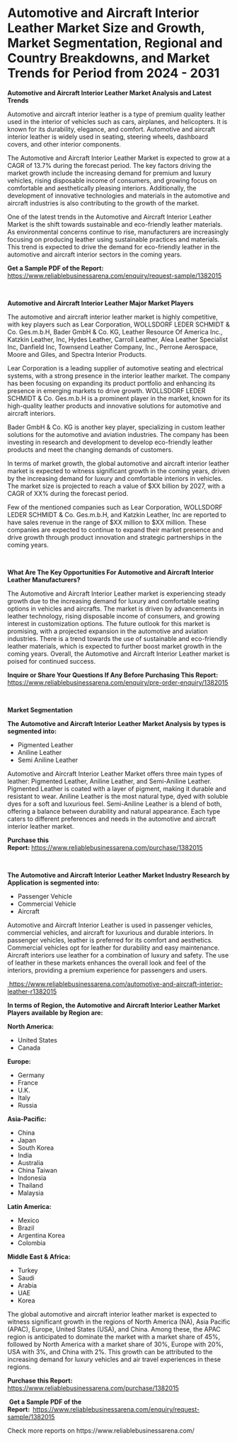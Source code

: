<p><h1>Automotive and Aircraft Interior Leather Market Size and Growth, Market Segmentation, Regional and Country Breakdowns, and Market Trends for Period from 2024 -  2031</h1></p><p><strong>Automotive and Aircraft Interior Leather Market Analysis and Latest Trends</strong></p>
<p><p>Automotive and aircraft interior leather is a type of premium quality leather used in the interior of vehicles such as cars, airplanes, and helicopters. It is known for its durability, elegance, and comfort. Automotive and aircraft interior leather is widely used in seating, steering wheels, dashboard covers, and other interior components.</p><p>The Automotive and Aircraft Interior Leather Market is expected to grow at a CAGR of 13.7% during the forecast period. The key factors driving the market growth include the increasing demand for premium and luxury vehicles, rising disposable income of consumers, and growing focus on comfortable and aesthetically pleasing interiors. Additionally, the development of innovative technologies and materials in the automotive and aircraft industries is also contributing to the growth of the market.</p><p>One of the latest trends in the Automotive and Aircraft Interior Leather Market is the shift towards sustainable and eco-friendly leather materials. As environmental concerns continue to rise, manufacturers are increasingly focusing on producing leather using sustainable practices and materials. This trend is expected to drive the demand for eco-friendly leather in the automotive and aircraft interior sectors in the coming years.</p></p>
<p><strong>Get a Sample PDF of the Report:&nbsp;</strong> <a href="https://www.reliablebusinessarena.com/enquiry/request-sample/1382015">https://www.reliablebusinessarena.com/enquiry/request-sample/1382015</a></p>
<p>&nbsp;</p>
<p><strong>Automotive and Aircraft Interior Leather Major Market Players</strong></p>
<p><p>The automotive and aircraft interior leather market is highly competitive, with key players such as Lear Corporation, WOLLSDORF LEDER SCHMIDT & Co. Ges.m.b.H, Bader GmbH & Co. KG, Leather Resource Of America Inc., Katzkin Leather, Inc, Hydes Leather, Carroll Leather, Alea Leather Specialist Inc, Danfield Inc, Townsend Leather Company, Inc., Perrone Aerospace, Moore and Giles, and Spectra Interior Products.</p><p>Lear Corporation is a leading supplier of automotive seating and electrical systems, with a strong presence in the interior leather market. The company has been focusing on expanding its product portfolio and enhancing its presence in emerging markets to drive growth. WOLLSDORF LEDER SCHMIDT & Co. Ges.m.b.H is a prominent player in the market, known for its high-quality leather products and innovative solutions for automotive and aircraft interiors.</p><p>Bader GmbH & Co. KG is another key player, specializing in custom leather solutions for the automotive and aviation industries. The company has been investing in research and development to develop eco-friendly leather products and meet the changing demands of customers.</p><p>In terms of market growth, the global automotive and aircraft interior leather market is expected to witness significant growth in the coming years, driven by the increasing demand for luxury and comfortable interiors in vehicles. The market size is projected to reach a value of $XX billion by 2027, with a CAGR of XX% during the forecast period.</p><p>Few of the mentioned companies such as Lear Corporation, WOLLSDORF LEDER SCHMIDT & Co. Ges.m.b.H, and Katzkin Leather, Inc are reported to have sales revenue in the range of $XX million to $XX million. These companies are expected to continue to expand their market presence and drive growth through product innovation and strategic partnerships in the coming years.</p></p>
<p>&nbsp;</p>
<p><strong>What Are The Key Opportunities For Automotive and Aircraft Interior Leather Manufacturers?</strong></p>
<p><p>The Automotive and Aircraft Interior Leather market is experiencing steady growth due to the increasing demand for luxury and comfortable seating options in vehicles and aircrafts. The market is driven by advancements in leather technology, rising disposable income of consumers, and growing interest in customization options. The future outlook for this market is promising, with a projected expansion in the automotive and aviation industries. There is a trend towards the use of sustainable and eco-friendly leather materials, which is expected to further boost market growth in the coming years. Overall, the Automotive and Aircraft Interior Leather market is poised for continued success.</p></p>
<p><strong>Inquire or Share Your Questions If Any Before Purchasing This Report:</strong> <a href="https://www.reliablebusinessarena.com/enquiry/pre-order-enquiry/1382015">https://www.reliablebusinessarena.com/enquiry/pre-order-enquiry/1382015</a></p>
<p>&nbsp;</p>
<p><strong>Market Segmentation</strong></p>
<p><strong>The Automotive and Aircraft Interior Leather Market Analysis by types is segmented into:</strong></p>
<p><ul><li>Pigmented Leather</li><li>Aniline Leather</li><li>Semi Aniline Leather</li></ul></p>
<p><p>Automotive and Aircraft Interior Leather Market offers three main types of leather: Pigmented Leather, Aniline Leather, and Semi-Aniline Leather. Pigmented Leather is coated with a layer of pigment, making it durable and resistant to wear. Aniline Leather is the most natural type, dyed with soluble dyes for a soft and luxurious feel. Semi-Aniline Leather is a blend of both, offering a balance between durability and natural appearance. Each type caters to different preferences and needs in the automotive and aircraft interior leather market.</p></p>
<p><strong>Purchase this Report:&nbsp;</strong><a href="https://www.reliablebusinessarena.com/purchase/1382015">https://www.reliablebusinessarena.com/purchase/1382015</a></p>
<p>&nbsp;</p>
<p><strong>The Automotive and Aircraft Interior Leather Market Industry Research by Application is segmented into:</strong></p>
<p><ul><li>Passenger Vehicle</li><li>Commercial Vehicle</li><li>Aircraft</li></ul></p>
<p><p>Automotive and Aircraft Interior Leather is used in passenger vehicles, commercial vehicles, and aircraft for luxurious and durable interiors. In passenger vehicles, leather is preferred for its comfort and aesthetics. Commercial vehicles opt for leather for durability and easy maintenance. Aircraft interiors use leather for a combination of luxury and safety. The use of leather in these markets enhances the overall look and feel of the interiors, providing a premium experience for passengers and users.</p></p>
<p><a href="https://www.reliablebusinessarena.com/automotive-and-aircraft-interior-leather-r1382015">&nbsp;https://www.reliablebusinessarena.com/automotive-and-aircraft-interior-leather-r1382015</a></p>
<p><strong>In terms of Region, the Automotive and Aircraft Interior Leather Market Players available by Region are:</strong></p>
<p>
    <p> <strong> North America: </strong>
        <ul>
            <li>United States</li>
            <li>Canada</li>
        </ul>
        </p> 
    <p> <strong> Europe: </strong>
        <ul>
            <li>Germany</li>
            <li>France</li>
            <li>U.K.</li>
            <li>Italy</li>
            <li>Russia</li>
        </ul>
        </p> 
    <p> <strong> Asia-Pacific: </strong>
        <ul>
            <li>China</li>
            <li>Japan</li>
            <li>South Korea</li>
            <li>India</li>
            <li>Australia</li>
            <li>China Taiwan</li>
            <li>Indonesia</li>
            <li>Thailand</li>
            <li>Malaysia</li>
        </ul>
        </p> 
    <p> <strong> Latin America: </strong>
        <ul>
            <li>Mexico</li>
            <li>Brazil</li>
            <li>Argentina Korea</li>
            <li>Colombia</li>
        </ul>
        </p> 
    <p> <strong> Middle East & Africa: </strong>
        <ul>
            <li>Turkey</li>
            <li>Saudi</li>
            <li>Arabia</li>
            <li>UAE</li>
            <li>Korea</li>
        </ul>
    </p>
    </p>
<p><p>The global automotive and aircraft interior leather market is expected to witness significant growth in the regions of North America (NA), Asia Pacific (APAC), Europe, United States (USA), and China. Among these, the APAC region is anticipated to dominate the market with a market share of 45%, followed by North America with a market share of 30%, Europe with 20%, USA with 3%, and China with 2%. This growth can be attributed to the increasing demand for luxury vehicles and air travel experiences in these regions.</p></p>
<p><strong>Purchase this Report: </strong><a href="https://www.reliablebusinessarena.com/purchase/1382015">https://www.reliablebusinessarena.com/purchase/1382015</a></p>
<p>&nbsp;<strong>Get a Sample PDF of the Report:&nbsp;&nbsp;</strong><a href="https://www.reliablebusinessarena.com/enquiry/request-sample/1382015">https://www.reliablebusinessarena.com/enquiry/request-sample/1382015</a></p>
<p><strong></strong></p>
<p>Check more reports on https://www.reliablebusinessarena.com/</p>